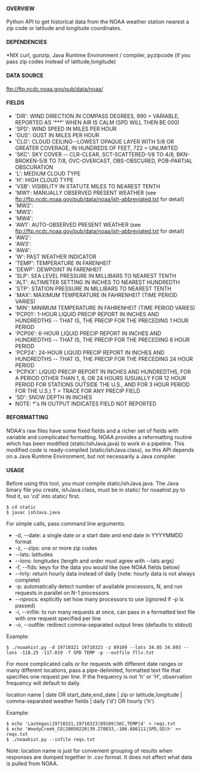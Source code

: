 #### OVERVIEW 
Python API to get historical data from the NOAA weather station nearest a zip code or latitude and longitude coordinates. 

#### DEPENDENCIES 
*NIX curl, gunzip, Java Runtime Environment / compiler, pyzipcode (if you pass zip codes instead of latitude,longitude)

#### DATA SOURCE 
ftp://ftp.ncdc.noaa.gov/pub/data/noaa/  

#### FIELDS
* 'DIR':   WIND DIRECTION IN COMPASS DEGREES, 990 = VARIABLE, REPORTED AS '***' WHEN AIR IS CALM (SPD WILL THEN BE 000)
* 'SPD':   WIND SPEED IN MILES PER HOUR 
* 'GUS':   GUST IN MILES PER HOUR 
* 'CLG':   CLOUD CEILING--LOWEST OPAQUE LAYER WITH 5/8 OR GREATER COVERAGE, IN HUNDREDS OF FEET, 722 = UNLIMITED 
* 'SKC':   SKY COVER -- CLR-CLEAR, SCT-SCATTERED-1/8 TO 4/8, BKN-BROKEN-5/8 TO 7/8, OVC-OVERCAST, OBS-OBSCURED, POB-PARTIAL OBSCURATION
* 'L':     MEDIUM CLOUD TYPE
* 'H':     HIGH CLOUD TYPE
* 'VSB':   VISIBILITY IN STATUTE MILES TO NEAREST TENTH
* 'MW1':   MANUALLY OBSERVED PRESENT WEATHER (see ftp://ftp.ncdc.noaa.gov/pub/data/noaa/ish-abbreviated.txt for detail)
* 'MW2': 
* 'MW3': 
* 'MW4': 
* 'AW1':   AUTO-OBSERVED PRESENT WEATHER (see ftp://ftp.ncdc.noaa.gov/pub/data/noaa/ish-abbreviated.txt for detail)
* 'AW2': 
* 'AW3': 
* 'AW4': 
* 'W':     PAST WEATHER INDICATOR
* 'TEMP':  TEMPERATURE IN FARENHEIT
* 'DEWP':  DEWPOINT IN FARENHEIT
* 'SLP':   SEA LEVEL PRESSURE IN MILLIBARS TO NEAREST TENTH
* 'ALT':   ALTIMETER SETTING IN INCHES TO NEAREST HUNDREDTH
* 'STP':   STATION PRESSURE IN MILLIBARS TO NEAREST TENTH
* 'MAX':   MAXIMUM TEMPERATURE IN FAHRENHEIT (TIME PERIOD VARIES)
* 'MIN':   MINIMUM TEMPERATURE IN FAHRENHEIT (TIME PERIOD VARIES)
* 'PCP01': 1-HOUR LIQUID PRECIP REPORT IN INCHES AND HUNDREDTHS -- THAT IS, THE PRECIP FOR THE PRECEDING 1 HOUR PERIOD
* 'PCP06': 6-HOUR LIQUID PRECIP REPORT IN INCHES AND HUNDREDTHS -- THAT IS, THE PRECIP FOR THE PRECEDING 6 HOUR PERIOD
* 'PCP24': 24-HOUR LIQUID PRECIP REPORT IN INCHES AND HUNDREDTHS -- THAT IS, THE PRECIP FOR THE PRECEDING 24 HOUR PERIOD
* 'PCPXX': LIQUID PRECIP REPORT IN INCHES AND HUNDREDTHS, FOR A PERIOD OTHER THAN 1, 6, OR 24 HOURS (USUALLY FOR 12 HOUR PERIOD FOR STATIONS OUTSIDE THE U.S., AND FOR 3 HOUR PERIOD FOR THE U.S.) T = TRACE FOR ANY PRECIP FIELD
* 'SD':    SNOW DEPTH IN INCHES
* NOTE: *'s IN OUTPUT INDICATES FIELD NOT REPORTED

#### REFORMATTING 
NOAA's raw files have some fixed fields and a richer set of fields with variable and complicated formatting.  NOAA provides a reformatting routine which has been modified (static/ishJava.java) to work in a pipeline.  This modified code is ready-compiled (static/ishJava.class), so this API depends on a Java Runtime Environment, but not necessarily a Java compiler.

#### USAGE
Before using this tool, you must compile static/ishJava.java.  The Java binary file you create, ishJava.class, must be in static/ for noaahist.py to find it, so 'cd' into static/ first.

```
$ cd static
$ javac ishJava.java
```

For simple calls, pass command line arguments:

* -d, --date: a single date or a start date and end date in YYYYMMDD format
* -z, --zips: one or more zip codes
* --lats: latitudes
* --lons: longitudes (length and order must agree with --lats args)
* -f, --flds: keys for the data you would like (see NOAA fields below)
* --hrly: return hourly data instead of daily (note: hourly data is not always complete)
* -p: automatically detect number of available processors, N, and run requests in parallel on N-1 processors
* --nprocs: explicitly set how many processors to use (ignored if -p is passed)
* -i, --infile: to run many requests at once, can pass in a formatted text file with one request specified per line 
* -o, --outfile: redirect comma-separated output lines (defaults to stdout)

Example:
```
$ ./noaahist.py -d 19710321 19710323 -z 89109 --lats 34.05 34.893 --lons -118.25 -117.019 -f SPD TEMP -p --outfile fllv.txt
```

For more complicated calls or for requests with different date ranges or many different locations, pass a pipe-delimited, formatted text file that specifies one request per line.  If the frequency is not 'h' or 'H', observation frequency will default to daily.  

location name | date OR start_date,end_date | zip or latitude,longitude | comma-separated weather fields | daily ('d') OR hourly ('h')

Example:
```
$ echo 'LasVegas|19710321,19710323|89109|SKC,TEMP|d' > reqs.txt
$ echo 'WoodyCreek_CO|20050220|39.270833,-106.886111|SPD,SD|h' >> reqs.txt
$ ./noaahist.py --infile reqs.txt
```

Note: location name is just for convenient grouping of results when responses are dumped together in .csv format.  It does not affect what data is pulled from NOAA.
